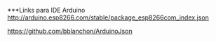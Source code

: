 ***Links para IDE Arduino
http://arduino.esp8266.com/stable/package_esp8266com_index.json

https://github.com/bblanchon/ArduinoJson
